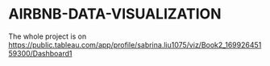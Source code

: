 # AIRBNB-DATA-VISUALIZATION

The whole project is on
https://public.tableau.com/app/profile/sabrina.liu1075/viz/Book2_16992645159300/Dashboard1
